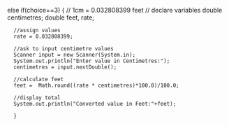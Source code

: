 

else if(choice==3)
{
	  // 1cm = 0.032808399 feet
	  // declare variables
  	double centimetres;
    double feet, rate;
			
	  //assign values
	  rate = 0.032808399;
			
	  //ask to input centimetre values
	  Scanner input = new Scanner(System.in);
	  System.out.println("Enter value in Centimetres:");
	  centimetres = input.nextDouble();
			
	  //calculate feet
	  feet =  Math.round((rate * centimetres)*100.0)/100.0;
	
	  //display total
	  System.out.println("Converted value in Feet:"+feet); 
	  
      }

